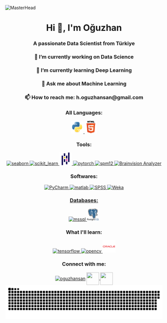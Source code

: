 ![MasterHead](http://res.cloudinary.com/dgzfnyttr/image/upload/q_auto/v1588961694/tool_sswtit.jpg)


<h1 align="center">Hi 👋, I'm Oğuzhan</h1>
<h3 align="center">A passionate Data Scientist from Türkiye</h3>
<h3 align="center"> 🔭 I’m currently working on Data Science </h3>
<h3 align="center"> 🌱 I’m currently learning Deep Learning </h3>
<h3 align="center"> 💬 Ask me about Machine Learning </h3>
<h3 align="center"> 📫 How to reach me: h.oguzhansan@gmail.com </h3>



<h3 align="center"> All Languages:</h3>
<p align="center"> <a href="https://www.python.org" target="_blank" rel="noreferrer"> <img src="https://raw.githubusercontent.com/devicons/devicon/master/icons/python/python-original.svg" alt="python" width="40" height="40"/> </a> <a href="https://www.w3.org/html/" target="_blank" rel="noreferrer"> <img src="https://raw.githubusercontent.com/devicons/devicon/master/icons/html5/html5-original-wordmark.svg" alt="html5" width="40" height="40"/> </a> 

   
<h3 align="center">Tools:</h3>
<p align="center"> <a href="https://seaborn.pydata.org/" target="_blank" rel="noreferrer"> <img src="https://seaborn.pydata.org/_images/logo-mark-lightbg.svg" alt="seaborn" width="40" height="40"/> </a> <a href="https://scikit-learn.org/" target="_blank" rel="noreferrer"> <img src="https://upload.wikimedia.org/wikipedia/commons/0/05/Scikit_learn_logo_small.svg" alt="scikit_learn" width="40" height="40"/> </a> <a href="https://pandas.pydata.org/" target="_blank" rel="noreferrer"> <img src="https://raw.githubusercontent.com/devicons/devicon/2ae2a900d2f041da66e950e4d48052658d850630/icons/pandas/pandas-original.svg" alt="pandas" width="40" height="40"/> </a> <a href="https://pytorch.org/" target="_blank" rel="noreferrer"> <img src="https://www.vectorlogo.zone/logos/pytorch/pytorch-icon.svg" alt="pytorch" width="40" height="40"/> </a> <a href="https://www.fil.ion.ucl.ac.uk/spm/software/spm12/" target="_blank" rel="noreferrer"> <img src="https://www.fil.ion.ucl.ac.uk/spm/images/spm12.png" alt="spm12" width="40" height="40"/> </a> <a href="https://brainvision.com/products/analyzer-2/" target="_blank" rel="noreferrer"> <img src="https://www.brainproducts.com/wp-content/uploads/2020/12/L_Analyzer2-1.jpg" alt="Brainvision Analyzer" width="120" height="40"/> </a>  


<h3 align="center">Softwares:</h3> 
<p align="center"> <a href="https://www.jetbrains.com/pycharm/" target="_blank" rel="noreferrer"> <img src="https://upload.wikimedia.org/wikipedia/commons/thumb/1/1d/PyCharm_Icon.svg/1024px-PyCharm_Icon.svg.png" alt="PyCharm" width="40" height="40"/> <a href="https://www.mathworks.com/" target="_blank" rel="noreferrer"> <img src="https://upload.wikimedia.org/wikipedia/commons/2/21/Matlab_Logo.png" alt="matlab" width="40" height="40"/> <a href="https://https://www.ibm.com/products/spss-statistics/" target="_blank" rel="noreferrer"> <img src="https://digitalresearch.bsu.edu/studentsymposium2021/files/original/0819f70bc2e7a72233fa0c02fb8b77cc.png" alt="SPSS" width="40" height="40"/> <a href="https://www.cs.waikato.ac.nz/ml/weka/" target="_blank" rel="noreferrer"> <img src="https://miro.medium.com/v2/resize:fit:1200/1*N8Uwuj4le6YDIOrlrDhCtg.png" alt="Weka" width="40" height="40"/>


<h3 align="center">Databases:</h3>
<p align="center"> <a href="https://www.microsoft.com/en-us/sql-server" target="_blank" rel="noreferrer"> <img src="https://www.svgrepo.com/show/303229/microsoft-sql-server-logo.svg" alt="mssql" width="40" height="40"/> </a> <a href="https://www.postgresql.org" target="_blank" rel="noreferrer"> <img src="https://raw.githubusercontent.com/devicons/devicon/master/icons/postgresql/postgresql-original-wordmark.svg" alt="postgresql" width="40" height="40"/> </a> 


<h3 align="center">What I'll learn:</h3>
<p align="center"> <a href="https://www.tensorflow.org" target="_blank" rel="noreferrer"> <img src="https://www.vectorlogo.zone/logos/tensorflow/tensorflow-icon.svg" alt="tensorflow" width="40" height="40"/> </a> <a href="https://opencv.org/" target="_blank" rel="noreferrer"> <img src="https://www.vectorlogo.zone/logos/opencv/opencv-icon.svg" alt="opencv" width="40" height="40"/> </a> <a href="https://www.oracle.com/" target="_blank" rel="noreferrer"> <img src="https://raw.githubusercontent.com/devicons/devicon/master/icons/oracle/oracle-original.svg" alt="oracle" width="40" height="40"/> </a>
 </p> 

  
<h3 align="center">Connect with me:</h3>
<p align="center">
<a href="https://linkedin.com/in/oguzhansan" target="blank"><img align="center" src="https://raw.githubusercontent.com/rahuldkjain/github-profile-readme-generator/master/src/images/icons/Social/linked-in-alt.svg" alt="oguzhansan" height="30" width="40" /></a> <a href="https://oguzhansan.wordpress.com" target="_blank"><img align="center" src="https://static.vecteezy.com/system/resources/previews/020/975/579/non_2x/wordpress-logo-wordpress-icon-transparent-free-png.png" height="40" width="40" /> </a> <a href="https://medium.com/@h.oguzhansan" target="_blank"><img align="center" src="https://www.svgrepo.com/show/354057/medium-icon.svg" height="40" width="40" /> </a>


<picture>
  <source media="(prefers-color-scheme: dark)" srcset="https://raw.githubusercontent.com/oguzhansan/oguzhansan/output/github-contribution-grid-snake-dark.svg">
  <source media="(prefers-color-scheme: light)" srcset="https://raw.githubusercontent.com/oguzhansan/oguzhansan/output/github-contribution-grid-snake.svg">
  <img alt="github contribution grid snake animation" src="https://raw.githubusercontent.com/oguzhansan/oguzhansan/output/github-contribution-grid-snake.svg">
</picture>
